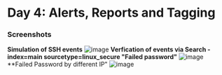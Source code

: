 # **Day 4: Alerts, Reports and Tagging**





















### **Screenshots**

**Simulation of SSH events**
![image](https://github.com/user-attachments/assets/c0bce5b6-75a5-4fab-8d1c-e1e2c1ae2b1c)
**Verfication of events via Search - index=main sourcetype=linux_secure "Failed password"**
![image](https://github.com/user-attachments/assets/9ccb65f4-0cc3-49dc-a5f4-9cfdb3cd14cd)
**Failed Password by different IP"
![image](https://github.com/user-attachments/assets/2501f412-b16a-4fa1-805b-82efd609d7dc)





